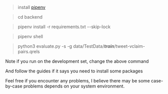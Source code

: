 > install [pipenv](https://github.com/pypa/pipenv)

> cd backend

> pipenv install -r requirements.txt --skip-lock

> pipenv shell

> python3 evaluate.py -s <results-file> -g data/TestData/***train***/tweet-vclaim-pairs.qrels 

Note if you run on the development set, change the above command

And follow the guides if it says you need to install some packages

Feel free if you encounter any problems, I believe there may be some case-by-case problems depends on your system environment.

